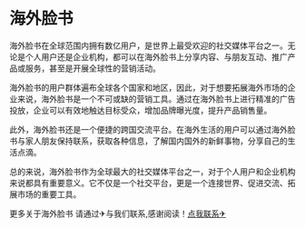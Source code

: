# 海外脸书

海外脸书在全球范围内拥有数亿用户，是世界上最受欢迎的社交媒体平台之一。无论是个人用户还是企业机构，都可以在海外脸书上分享内容、与朋友互动、推广产品或服务，甚至是开展全球性的营销活动。

海外脸书的用户群体遍布全球各个国家和地区，因此，对于想要拓展海外市场的企业来说，海外脸书是一个不可或缺的营销工具。通过在海外脸书上进行精准的广告投放，企业可以有效地触达目标受众，增加品牌曝光度，提升产品销售量。

此外，海外脸书还是一个便捷的跨国交流平台。在海外生活的用户可以通过海外脸书与家人朋友保持联系，获取各种信息，了解国内国外的新鲜事物，分享自己的生活点滴。

总的来说，海外脸书作为全球最大的社交媒体平台之一，对于个人用户和企业机构来说都具有重要意义。它不仅是一个社交平台，更是一个连接世界、促进交流、拓展市场的重要工具。

更多关于海外脸书 请通过✈与我们联系,感谢阅读！[点我联系✈](https://blog.k02.cc)